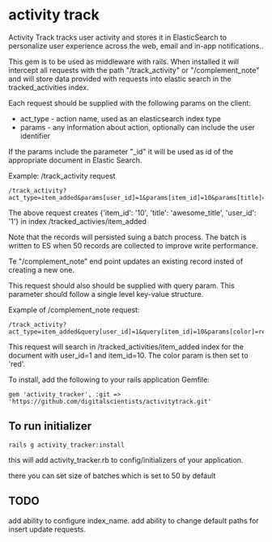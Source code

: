 activity track
=============

Activity Track tracks user activity and stores it in ElasticSearch to personalize user experience across the web, email and in-app notifications..

This gem is to be used as middleware with rails. When installed it will intercept all requests with the path "/track_activity" or "/complement_note" and will store data provided with requests into elastic search in the tracked_activities index.

Each request should be supplied with the following params on the client: 
-  act_type - action name, used as an elasticsearch index type
-  params - any information about action, optionally can include the user identifier

If the params include the parameter "_id" it will be used as id of the appropriate document in Elastic Search.

Example: /track_activity request

    /track_activity?act_type=item_added&params[user_id]=1&params[item_id]=10&params[title]=awesome_title

The above request creates {'item_id': '10', 'title': 'awesome_title', 'user_id': '1'} in index /tracked_activies/item_added

Note that the records will persisted suing a batch process. The batch is written to ES when 50 records are collected to improve write performance.

Te "/complement_note" end point updates an existing record insted of creating a new one.

This request should also should be supplied with query param. This parameter should follow a single level key-value structure.


Example of /complement_note request:

    /track_activity?act_type=item_added&query[user_id]=1&query[item_id]=10&params[color]=red

This request will search in /tracked_activities/item_added index for the document with user_id=1 and item_id=10. The color param is then set to 'red'.


To install, add the following to your rails application Gemfile:

    gem 'activity_tracker', :git => 'https://github.com/digitalscientists/activitytrack.git'

To run initializer
-------------

    rails g activity_tracker:install

this will add activity_tracker.rb to config/initializers of your application.

there you can set size of batches which is set to 50 by default

TODO
-------------

add ability to configure index_name.
add ability to change default paths for insert update requests.



